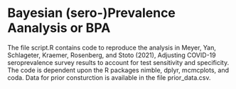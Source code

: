 # Bayesian (sero-)Prevalence Aanalysis or BPA

The file script.R contains code to reproduce the analysis in Meyer, Yan, Schlageter, Kraemer, Rosenberg, and Stoto (2021), Adjusting COVID-19 seroprevalence survey results to account for test sensitivity and specificity. The code is dependent upon the R packages nimble, dplyr, mcmcplots, and coda. Data for prior consturction is available in the file prior_data.csv.


